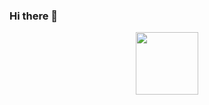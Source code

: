 ### Hi there 👋

<!--
**Firstvertotest/Firstvertotest** is a ✨ _special_ ✨ repository because its `README.md` (this file) appears on your GitHub profile.

Here are some ideas to get you started:

- 🔭 I’m currently working on ...
- 🌱 I’m currently learning ...
- 👯 I’m looking to collaborate on ...
- 🤔 I’m looking for help with ...
- 💬 Ask me about ...
- 📫 How to reach me: ...
- 😄 Pronouns: ...
- ⚡ Fun fact: ...
--><div id="header" align="center">
  <img src="https://[media.giphy.com/media/M9gbBd9nbDrOTu1Mqx/giphy.gif](https://media.giphy.com/media/v1.Y2lkPTc5MGI3NjExZzh2dnB4N242YW91bzI4MTcyOTEwaHV5cWszZzJmcDN3aTRldDB4OSZlcD12MV9naWZzX3NlYXJjaCZjdD1n/XIqCQx02E1U9W/giphy.gif)https://media.giphy.com/media/v1.Y2lkPTc5MGI3NjExZzh2dnB4N242YW91bzI4MTcyOTEwaHV5cWszZzJmcDN3aTRldDB4OSZlcD12MV9naWZzX3NlYXJjaCZjdD1n/XIqCQx02E1U9W/giphy.gif" width="100"/>
</div>
